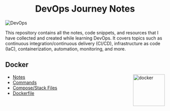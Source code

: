 <h1 align="center"> DevOps Journey Notes </h1>

![DevOps](https://user-images.githubusercontent.com/111651161/222942055-aa046e3d-f601-4476-9ffd-88d056c28ac9.jpeg)

<p align="centre"> This repository contains all the notes, code snippets, and resources that I have collected and created while learning DevOps. It covers topics such as continuous integration/continuous delivery (CI/CD), infrastructure as code (IaC), containerization, automation, monitoring, and more.</p>

## Docker
<img align="right" src="https://user-images.githubusercontent.com/51878265/200594916-47ba8a4c-fb94-4953-b179-dfb542df9499.png" height="100" alt="docker">

- [Notes](Docker/Notes)
- [Commands](Docker/README.md)
- [Compose/Stack Files](https://github.com/)
- [Dockerfile](https://github.com/)
